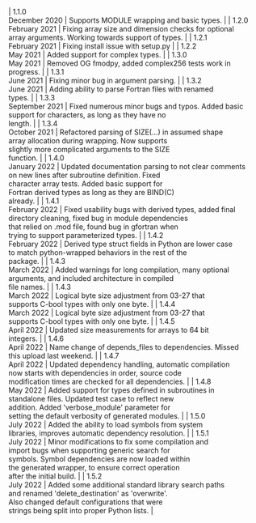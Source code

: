 | 1.1.0<br>December 2020 | Supports MODULE wrapping and basic types. |
| 1.2.0<br>February 2021 | Fixing array size and dimension checks for optional <br> array arguments. Working towards support of types. |
| 1.2.1<br>February 2021 | Fixing install issue with setup.py |
| 1.2.2<br>May 2021 | Added support for complex types. |
| 1.3.0<br>May 2021 | Removed OG fmodpy, added complex256 tests work in <br> progress. |
| 1.3.1<br>June 2021 | Fixing minor bug in argument parsing. |
| 1.3.2<br>June 2021 | Adding ability to parse Fortran files with renamed <br> types. |
| 1.3.3<br>September 2021 | Fixed numerous minor bugs and typos. Added basic <br> support for characters, as long as they have no <br> length. |
| 1.3.4<br>October 2021 | Refactored parsing of SIZE(...) in assumed shape <br> array allocation during wrapping. Now supports <br> slightly more complicated arguments to the SIZE <br> function. |
| 1.4.0<br>January 2022 | Updated documentation parsing to not clear comments <br> on new lines after subroutine definition. Fixed <br> character array tests. Added basic support for <br> Fortran derived types as long as they are BIND(C) <br> already. |
| 1.4.1<br>February 2022 | Fixed usability bugs with derived types, added final <br> directory cleaning, fixed bug in module dependencies <br> that relied on .mod file, found bug in gfortran when <br> trying to support parameterized types. |
| 1.4.2<br>February 2022 | Derived type struct fields in Python are lower case <br> to match python-wrapped behaviors in the rest of the <br> package. |
| 1.4.3<br>March 2022 | Added warnings for long compilation, many optional <br> arguments, and included architecture in compiled <br> file names. |
| 1.4.3<br>March 2022 | Logical byte size adjustment from 03-27 that <br> supports C-bool types with only one byte. |
| 1.4.4<br>March 2022 | Logical byte size adjustment from 03-27 that <br> supports C-bool types with only one byte. |
| 1.4.5<br>April 2022 | Updated size measurements for arrays to 64 bit <br> integers. |
| 1.4.6<br>April 2022 | Name change of depends_files to dependencies. Missed <br> this upload last weekend. |
| 1.4.7<br>April 2022 | Updated dependency handling, automatic compilation <br> now starts with dependencies in order, source code <br> modification times are checked for all dependencies. |
| 1.4.8<br>May 2022 | Added support for types defined in subroutines in <br> standalone files. Updated test case to reflect new <br> addition. Added 'verbose_module' parameter for <br> setting the default verbosity of generated modules. |
| 1.5.0<br>July 2022 | Added the ability to load symbols from system <br> libraries, improves automatic dependency resolution. |
| 1.5.1<br>July 2022 | Minor modifications to fix some compilation and <br> import bugs when supporting generic search for <br> symbols. Symbol dependencies are now loaded within <br> the generated wrapper, to ensure correct operation <br> after the initial build. |
| 1.5.2<br>July 2022 | Added some additional standard library search paths <br> and renamed 'delete_destination' as 'overwrite'. <br> Also changed default configurations that were <br> strings being split into proper Python lists. |
